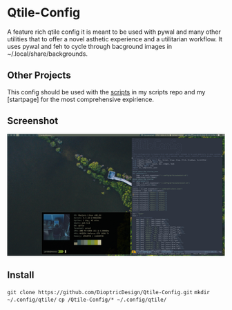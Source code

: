 # Qtile-Config
A feature rich qtile config it is meant to be used with pywal and many other utilities that to offer a novel asthetic experience and a utilitarian workflow. It uses pywal and feh to cycle through bacground images in ~/.local/share/backgrounds.
## Other Projects
This config should be used with the [scripts](https://github.com/DioptricDesign/scripts) in my scripts repo and my [startpage] for the most comprehensive expirience.
## Screenshot
![qtile config](screens/2020-08-23-131058_1920x1080_scrot.png)
## Install
`git clone https://github.com/DioptricDesign/Qtile-Config.git`
`mkdir ~/.config/qtile/`
`cp /Qtile-Config/* ~/.config/qtile/`
